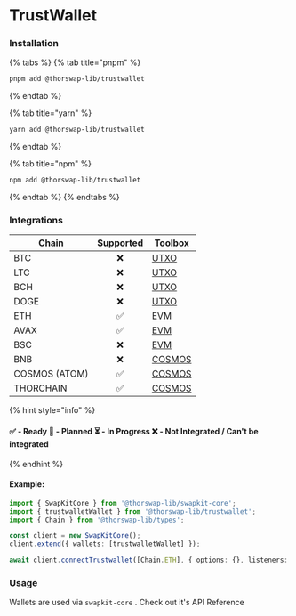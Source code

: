 # TrustWallet

### Installation

{% tabs %}
{% tab title="pnpm" %}
```bash
pnpm add @thorswap-lib/trustwallet
```
{% endtab %}

{% tab title="yarn" %}
```bash
yarn add @thorswap-lib/trustwallet
```
{% endtab %}

{% tab title="npm" %}
```bash
npm add @thorswap-lib/trustwallet
```
{% endtab %}
{% endtabs %}

### Integrations

<table data-full-width="false"><thead><tr><th>Chain</th><th align="center">Supported</th><th>Toolbox</th></tr></thead><tbody><tr><td>BTC</td><td align="center">❌</td><td><a href="../toolboxes/utxo.md">UTXO</a></td></tr><tr><td>LTC</td><td align="center">❌</td><td><a href="../toolboxes/utxo.md">UTXO</a></td></tr><tr><td>BCH</td><td align="center">❌</td><td><a href="../toolboxes/utxo.md">UTXO</a></td></tr><tr><td>DOGE</td><td align="center">❌</td><td><a href="../toolboxes/utxo.md">UTXO</a></td></tr><tr><td>ETH</td><td align="center">✅</td><td><a href="../toolboxes/evm.md">EVM</a></td></tr><tr><td>AVAX</td><td align="center">✅</td><td><a href="../toolboxes/evm.md">EVM</a></td></tr><tr><td>BSC</td><td align="center">❌</td><td><a href="../toolboxes/evm.md">EVM</a></td></tr><tr><td>BNB</td><td align="center">❌</td><td><a href="../toolboxes/cosmos.md">COSMOS</a></td></tr><tr><td>COSMOS (ATOM)</td><td align="center">✅</td><td><a href="../toolboxes/cosmos.md">COSMOS</a></td></tr><tr><td>THORCHAIN</td><td align="center">✅</td><td><a href="../toolboxes/cosmos.md">COSMOS</a></td></tr></tbody></table>

{% hint style="info" %}
#### ✅ - Ready 🤔 - Planned ⏳ - In Progress ❌ - Not Integrated / Can't be integrated
{% endhint %}

#### Example:&#x20;

```typescript
import { SwapKitCore } from '@thorswap-lib/swapkit-core';
import { trustwalletWallet } from '@thorswap-lib/trustwallet';
import { Chain } from '@thorswap-lib/types';

const client = new SwapKitCore();
client.extend({ wallets: [trustwalletWallet] });

await client.connectTrustwallet([Chain.ETH], { options: {}, listeners: {} })
```

### Usage

Wallets are used via `swapkit-core` . Check out it's API Reference
